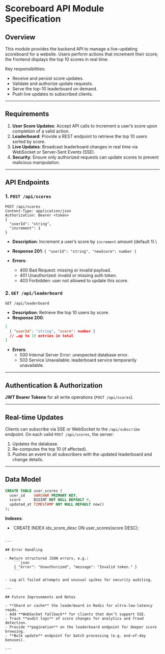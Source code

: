 # Scoreboard API Module Specification

## Overview

This module provides the backend API to manage a live-updating scoreboard for a website. Users perform actions that increment their score; the frontend displays the top 10 scores in real time.

Key responsibilities:

- Receive and persist score updates.
- Validate and authorize update requests.
- Serve the top-10 leaderboard on demand.
- Push live updates to subscribed clients.

---

## Requirements

1. **User Score Updates**: Accept API calls to increment a user’s score upon completion of a valid action.
2. **Leaderboard**: Provide a REST endpoint to retrieve the top 10 users sorted by score.
3. **Live Updates**: Broadcast leaderboard changes in real time via WebSocket or Server-Sent Events (SSE).
4. **Security**: Ensure only authorized requests can update scores to prevent malicious manipulation.

---

## API Endpoints

### 1. `POST /api/scores`

```http
POST /api/scores
Content-Type: application/json
Authorization: Bearer <token>
{
  "userId": "string",
  "increment": 1
}
```

- **Description**: Increment a user’s score by `increment` amount (default 1).\


- **Response 201**: `{ "userId": "string", "newScore": number }`

- **Errors**:

  - 400 Bad Request: missing or invalid payload.
  - 401 Unauthorized: invalid or missing auth token.
  - 403 Forbidden: user not allowed to update this score.

### 2. `GET /api/leaderboard`

```http
GET /api/leaderboard
```

- **Description**: Retrieve the top 10 users by score.
- **Response 200**:

```json
[
  { "userId": "string", "score": number }
  // …up to 10 entries in total
]
```

- **Errors**:
  - 500 Internal Server Error: unexpected database error.
  - 503 Service Unavailable: leaderboard service temporarily unavailable.

---

## Authentication & Authorization

**JWT Bearer Tokens** for all write operations (`POST /api/scores`).

---

## Real-time Updates

Clients can subscribe via SSE or WebSocket to the `/api/subscribe` endpoint. On each valid `POST /api/scores`, the server:

1. Updates the database.
2. Re-computes the top 10 (if affected).
3. Pushes an event to all subscribers with the updated leaderboard and change details.

---

## Data Model

```sql
CREATE TABLE user_scores (
  user_id    VARCHAR PRIMARY KEY,
  score      BIGINT NOT NULL DEFAULT 0,
  updated_at TIMESTAMP NOT NULL DEFAULT now()
);
```

**Indexes**:

- \`CREATE INDEX idx\_score\_desc ON user\_scores(score DESC);

````

---

## Error Handling

- Return structured JSON errors, e.g.:  
    ```json
    { "error": "Unauthorized", "message": "Invalid token." }
    ```

- Log all failed attempts and unusual spikes for security auditing.

---

## Future Improvements and Notes

- **Shard or cache** the leaderboard in Redis for ultra-low-latency reads.
- Add **WebSocket fallback** for clients that don’t support SSE.
- Track **audit logs** of score changes for analytics and fraud detection.
- Provide **pagination** on the leaderboard endpoint for deeper score browsing.
- **Bulk update** endpoint for batch processing (e.g. end-of-day bonuses).

---